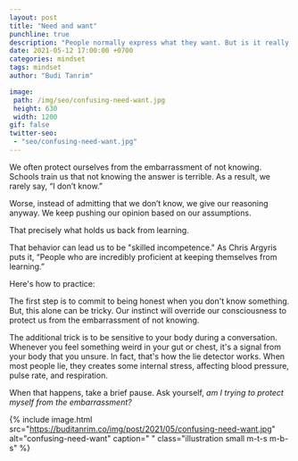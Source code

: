 ```yaml
---
layout: post
title: "Need and want"
punchline: true
description: "People normally express what they want. But is it really what they need?"
date: 2021-05-12 17:00:00 +0700
categories: mindset
tags: mindset
author: "Budi Tanrim"

image:
 path: /img/seo/confusing-need-want.jpg
 height: 630
 width: 1200
gif: false
twitter-seo: 
 - "seo/confusing-need-want.jpg"
---
```


We often protect ourselves from the embarrassment of not knowing. Schools train us that not knowing the answer is terrible. As a result, we rarely say, “I don’t know.”

Worse, instead of admitting that we don’t know, we give our reasoning anyway. We keep pushing our opinion based on our assumptions.

That precisely what holds us back from learning.

That behavior can lead us to be "skilled incompetence." As Chris Argyris puts it, “People who are incredibly proficient at keeping themselves from learning.”

Here's how to practice:

The first step is to commit to being honest when you don't know something. But, this alone can be tricky. Our instinct will override our consciousness to protect us from the embarrassment of not knowing.

The additional trick is to be sensitive to your body during a conversation. Whenever you feel something weird in your gut or chest, it's a signal from your body that you unsure. In fact, that's how the lie detector works. When most people lie, they creates some internal stress, affecting blood pressure, pulse rate, and respiration.

When that happens, take a brief pause. Ask yourself, _am I trying to protect myself from the embarrassment?_


{% include image.html 
src="https://buditanrim.co/img/post/2021/05/confusing-need-want.jpg" 
alt="confusing-need-want" 
caption=" "
class="illustration small m-t-s m-b-s" %}